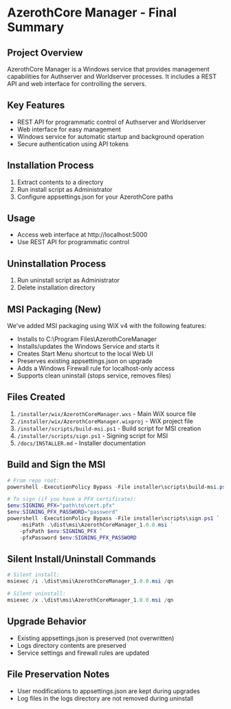 # AzerothCore Manager - Final Summary

## Project Overview
AzerothCore Manager is a Windows service that provides management capabilities for Authserver and Worldserver processes. It includes a REST API and web interface for controlling the servers.

## Key Features
- REST API for programmatic control of Authserver and Worldserver
- Web interface for easy management
- Windows service for automatic startup and background operation
- Secure authentication using API tokens

## Installation Process
1. Extract contents to a directory
2. Run install script as Administrator
3. Configure appsettings.json for your AzerothCore paths

## Usage
- Access web interface at http://localhost:5000
- Use REST API for programmatic control

## Uninstallation Process
1. Run uninstall script as Administrator
2. Delete installation directory

## MSI Packaging (New)
We've added MSI packaging using WiX v4 with the following features:
- Installs to C:\Program Files\AzerothCoreManager
- Installs/updates the Windows Service and starts it
- Creates Start Menu shortcut to the local Web UI
- Preserves existing appsettings.json on upgrade
- Adds a Windows Firewall rule for localhost-only access
- Supports clean uninstall (stops service, removes files)

## Files Created
1. `/installer/wix/AzerothCoreManager.wxs` - Main WiX source file
2. `/installer/wix/AzerothCoreManager.wixproj` - WiX project file
3. `/installer/scripts/build-msi.ps1` - Build script for MSI creation
4. `/installer/scripts/sign.ps1` - Signing script for MSI
5. `/docs/INSTALLER.md` - Installer documentation

## Build and Sign the MSI
```powershell
# From repo root:
powershell -ExecutionPolicy Bypass -File installer\scripts\build-msi.ps1 -Version 1.0.0

# To sign (if you have a PFX certificate):
$env:SIGNING_PFX="path\to\cert.pfx"
$env:SIGNING_PFX_PASSWORD="password"
powershell -ExecutionPolicy Bypass -File installer\scripts\sign.ps1 `
    -msiPath .\dist\msi\AzerothCoreManager_1.0.0.msi `
    -pfxPath $env:SIGNING_PFX `
    -pfxPassword $env:SIGNING_PFX_PASSWORD
```

## Silent Install/Uninstall Commands
```powershell
# Silent install:
msiexec /i .\dist\msi\AzerothCoreManager_1.0.0.msi /qn

# Silent uninstall:
msiexec /x .\dist\msi\AzerothCoreManager_1.0.0.msi /qn
```

## Upgrade Behavior
- Existing appsettings.json is preserved (not overwritten)
- Logs directory contents are preserved
- Service settings and firewall rules are updated

## File Preservation Notes
- User modifications to appsettings.json are kept during upgrades
- Log files in the logs directory are not removed during uninstall
